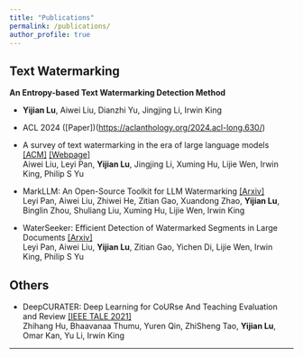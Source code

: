 ```yaml
---
title: "Publications"
permalink: /publications/
author_profile: true
---
```


## Text Watermarking

**An Entropy-based Text Watermarking Detection Method**
- **Yijian Lu**, Aiwei Liu, Dianzhi Yu, Jingjing Li, Irwin King
- ACL 2024 ([Paper])(https://aclanthology.org/2024.acl-long.630/)

- A survey of text watermarking in the era of large language models [[ACM]](https://arxiv.org/abs/2312.07913) [[Webpage]](https://survey-text-watermark.github.io/index.html)
<br>Aiwei Liu, Leyi Pan, **Yijian Lu**, Jingjing Li, Xuming Hu, Lijie Wen, Irwin King, Philip S Yu

- MarkLLM: An Open-Source Toolkit for LLM Watermarking [[Arxiv]](https://arxiv.org/abs/2405.10051)
<br>Leyi Pan, Aiwei Liu, Zhiwei He, Zitian Gao, Xuandong Zhao, **Yijian Lu**, Binglin Zhou, Shuliang Liu, Xuming Hu, Lijie Wen, Irwin King

- WaterSeeker: Efficient Detection of Watermarked Segments in Large Documents [[Arxiv]](https://arxiv.org/abs/2409.05112)
<br>Leyi Pan, Aiwei Liu, **Yijian Lu**, Zitian Gao, Yichen Di, Lijie Wen, Irwin King, Philip S Yu


## Others
- DeepCURATER: Deep Learning for CoURse And Teaching Evaluation and Review [[IEEE TALE 2021]](https://ieeexplore.ieee.org/abstract/document/9678633)
<br>Zhihang Hu, Bhaavanaa Thumu, Yuren Qin, ZhiSheng Tao, **Yijian Lu**, Omar Kan, Yu Li, Irwin King

---




